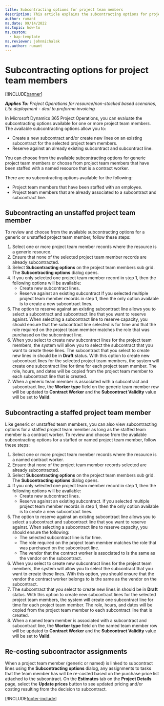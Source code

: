 ```yaml
---
title: Subcontracting options for project team members
description: This article explains the subcontracting options for project team members in Microsoft Dynamics 365 Project Operations.
author: rumant
ms.date: 09/14/2022
ms.topic: how-to
ms.custom: 
  - bap-template
ms.reviewer: johnmichalak
ms.author: rumant
---
```


# Subcontracting options for project team members

[!INCLUDE[banner](../../includes/banner.md)]

_**Applies To:** Project Operations for resource/non-stocked based scenarios, Lite deployment - deal to proforma invoicing_

In Microsoft Dynamics 365 Project Operations, you can evaluate the subcontracting options available for one or more project team members. The available subcontracting options allow you to:

- Create a new subcontract and/or create new lines on an existing subcontract for the selected project team members. 
- Reserve against an already existing subcontract and subcontract line. 

You can choose from the available subcontracting options for generic project team members or choose from project team members that have been staffed with a named resource that is a contract worker. 

There are no subcontracting options available for the following:

- Project team members that have been staffed with an employee. 
- Project team members that are already associated to a subcontract and subcontract line. 

## Subcontracting an unstaffed project team member

To review and choose from the available subcontracting options for a generic or unstaffed project team member, follow these steps:

1. Select one or more project team member records where the resource is a generic resource.
2. Ensure that none of the selected project team member records are already subcontracted. 
3. Select **Subcontracting options** on the project team members sub grid. The **Subcontracting options** dialog opens. 
4. If you only selected one project team member record in step 1, then the following options will be available:
    - Create new subcontract lines. 
    - Reserve against an existing subcontract
   If you selected multiple project team member records in step 1, then the only option available is to create a new subcontract lines.
5. The option to reserve against an existing subcontract line allows you to select a subcontract and subcontract line that you want to reserve against. When selecting a subcontract line to reserve capacity, you should ensure that the subcontract line selected is for time and that the role required on the project team member matches the role that was purchased on the subcontract line.
6. When you select to create new subcontract lines for the project team members, the system will allow you to select the subcontract that you want to create these lines. The subcontract that you select to create new lines in should be in **Draft** status. With this option to create new subcontract lines for the selected project team members, the system will create one subcontract line for time for each project team member. The role, hours, and dates will be copied from the project team member to each subcontract line that is created. 
7. When a generic team member is associated with a subcontract and subcontract line, the **Worker type** field on the generic team member row will be updated to **Contract Worker** and the **Subcontract Validity** value will be set to **Valid**.

## Subcontracting a staffed project team member

Like generic or unstaffed team members, you can also view subcontracting options for a staffed project team member as long as the staffed team member is a contract worker. To review and choose from the available subcontracting options for a staffed or named project team member, follow these steps:

1. Select one or more project team member records where the resource is a named contract worker.
2. Ensure that none of the project team member records selected are already subcontracted. 
3. Select **Subcontracting options** on the project team members sub grid. The **Subcontracting options** dialog opens. 
4. If you only selected one project team member record in step 1, then the following options will be available:
      - Create new subcontract lines.
      - Reserve against an existing subcontract.
  If you selected multiple project team member records in step 1, then the only option available is to create a new subcontract lines.
5. The option to reserve against an existing subcontract line allows you to select a subcontract and subcontract line that you want to reserve against. When selecting a subcontract line to reserve capacity, you should ensure the following:
      - The selected subcontract line is for time. 
      - The role required on the project team member matches the role that was purchased on the subcontract line. 
      - The vendor that the contract worker is associated to is the same as the vendor on the subcontract.
6. When you select to create new subcontract lines for the project team members, the system will allow you to select the subcontract that you want to create these lines. With this option, you should ensure that the vendor the contract worker belongs to is the same as the vendor on the subcontract. 
7. The subcontract that you select to create new lines in should be in **Draft** status. With this option to create new subcontract lines for the selected project team members, the system will create one subcontract line for time for each project team member. The role, hours, and dates will be copied from the project team member to each subcontract line that is created.  
8. When a named team member is associated with a subcontract and subcontract line, the **Worker type** field on the named team member row will be updated to **Contract Worker** and the **Subcontract Validity** value will be set to **Valid**.

## Re-costing subcontractor assignments

When a project team member (generic or named) is linked to subcontract lines using the **Subcontracting options** dialog, any assignments to tasks that the team member has will be re-costed based on the purchase price list attached to the subcontract. On the **Estimates** tab on the **Project Details** page, select the **Update prices** button to see updated pricing and/or costing resulting from the decision to subcontract.

[!INCLUDE[footer-include](../../includes/footer-banner.md)]
